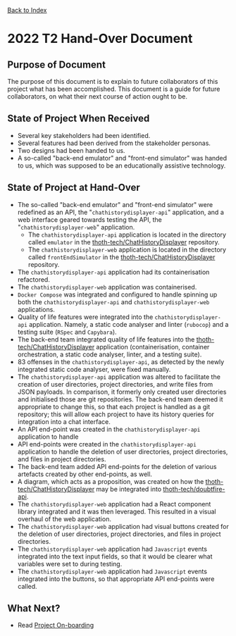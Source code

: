 [Back to Index](Index.md)

# 2022 T2 Hand-Over Document

## Purpose of Document

The purpose of this document is to explain to future collaborators of this project what has been
accomplished. This document is a guide for future collaborators, on what their next course of action
ought to be.

## State of Project When Received

- Several key stakeholders had been identified.
- Several features had been derived from the stakeholder personas.
- Two designs had been handed to us.
- A so-called "back-end emulator" and "front-end simulator" was handed to us, which was supposed to
  be an educationally assistive technology.

## State of Project at Hand-Over

- The so-called "back-end emulator" and "front-end simulator" were redefined as an API, the
  "`chathistorydisplayer-api`" application, and a web interface geared towards testing the API, the
  "`chathistorydisplayer-web`" application.
  - The `chathistorydisplayer-api` application is located in the directory called `emulator` in the
    [thoth-tech/ChatHistoryDisplayer](https://github.com/thoth-tech/ChatHistoryDisplayer)
    repository.
  - The `chathistorydisplayer-web` application is located in the directory called
    `frontEndSimulator` in the
    [thoth-tech/ChatHistoryDisplayer](https://github.com/thoth-tech/ChatHistoryDisplayer)
    repository.
- The `chathistorydisplayer-api` application had its containerisation refactored.
- The `chathistorydisplayer-web` application was containerised.
- `Docker Compose` was integrated and configured to handle spinning up both the
  `chathistorydisplayer-api` and `chathistorydisplayer-web` applications.
- Quality of life features were integrated into the `chathistorydisplayer-api` application. Namely,
  a static code analyser and linter (`rubocop`) and a testing suite (`RSpec` and `Capybara`).
- The back-end team integrated quality of life features into the
  [thoth-tech/ChatHistoryDisplayer](https://github.com/thoth-tech/ChatHistoryDisplayer/) application
  (containerisation, container orchestration, a static code analyser, linter, and a testing suite).
- 83 offenses in the `chathistorydisplayer-api`, as detected by the newly integrated static code
  analyser, were fixed manually.
- The `chathistorydisplayer-api` application was altered to facilitate the creation of user
  directories, project directories, and write files from JSON payloads. In comparison, it formerly
  only created user directories and initialised those are git repositories. The back-end team deemed
  it appropriate to change this, so that each project is handled as a git repository; this will
  allow each project to have its history queries for integration into a chat interface.
- An API end-point was created in the `chathistorydisplayer-api` application to handle
- API end-points were created in the `chathistorydisplayer-api` application to handle the deletion
  of user directories, project directories, and files in project directories.
- The back-end team added API end-points for the deletion of various artefacts created by other
  end-points, as well.
- A diagram, which acts as a proposition, was created on how the
  [thoth-tech/ChatHistoryDisplayer](https://github.com/thoth-tech/ChatHistoryDisplayer/) may be
  integrated into [thoth-tech/doubtfire-api](https://github.com/thoth-tech/doubtfire-api).
- The `chathistorydisplayer-web` application had a React component library integrated and it was
  then leveraged. This resulted in a visual overhaul of the web application.
- The `chathistorydisplayer-web` application had visual buttons created for the deletion of user
  directories, project directories, and files in project directories.
- The `chathistorydisplayer-web` application had `Javascript` events integrated into the text input fields, so that it would be clearer what variables were set to during testing.
- The `chathistorydisplayer-web` application had `Javascript` events integrated into the buttons, so that appropriate API end-points were called.

## What Next?

- Read [Project On-boarding](Project-On-Boarding.md)
